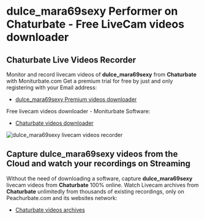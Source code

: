 # dulce_mara69sexy Performer on Chaturbate - Free LiveCam videos downloader

## Chaturbate Live Videos Recorder

Monitor and record livecam videos of **dulce_mara69sexy** from **Chaturbate** with Moniturbate.com
Get a premium trial for free by just and only registering with your Email address:
* [dulce_mara69sexy Premium videos downloader](https://moniturbate.com/request-demo-licence-key.html)

Free livecam videos downloader - Moniturbate Software:
* [Chaturbate videos downloader](https://moniturbate.com/moniturbate-download-software.html)

![dulce_mara69sexy livecam videos recorder](https://peachurnet.com/templates/moniturbate-software.png)


## Capture dulce_mara69sexy videos from the Cloud and watch your recordings on Streaming

Without the need of downloading a software, capture **dulce_mara69sexy** livecam videos from **Chaturbate** 100% online.
Watch Livecam archives from **Chaturbate** unlimitedly from thousands of existing recordings, only on Peachurbate.com and its websites network:
* [Chaturbate videos archives](https://peachurnet.com/)